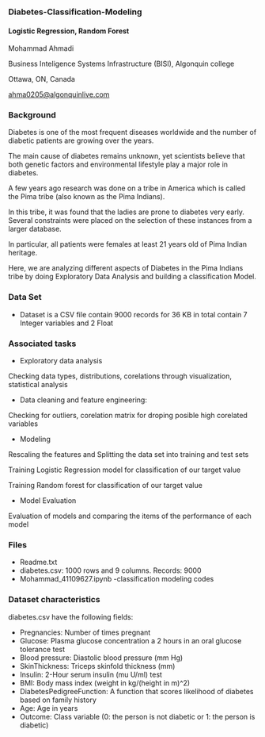 ### Diabetes-Classification-Modeling
#### Logistic Regression, Random Forest 


  Mohammad Ahmadi

  Business Inteligence Systems Infrastructure (BISI), Algonquin college

  Ottawa, ON, Canada
  
  ahma0205@algonquinlive.com


### Background 

Diabetes is one of the most frequent diseases worldwide and the number of diabetic patients are growing over the years.

The main cause of diabetes remains unknown, yet scientists believe that both genetic factors and environmental lifestyle play a major role in diabetes.

A few years ago research was done on a tribe in America which is called the Pima tribe (also known as the Pima Indians).

In this tribe, it was found that the ladies are prone to diabetes very early. Several constraints were placed on the selection of these instances from a larger database.
 
In particular, all patients were females at least 21 years old of Pima Indian heritage. 

Here, we are analyzing different aspects of Diabetes in the Pima Indians tribe by doing Exploratory Data Analysis and building a classification Model.


### Data Set

- Dataset is a CSV file contain 9000 records for 36 KB in total contain 7 Integer variables and 2 Float

### Associated tasks

- Exploratory data analysis

Checking data types, distributions, corelations through visualization, statistical analysis 
	
- Data cleaning and feature engineering:
  
Checking for outliers, corelation matrix for droping posible high corelated variables

- Modeling
  
Rescaling the features and Splitting the data set into training and test sets
    
Training Logistic Regression model for classification of our target value 
    
Training Random forest for classification of our target value 
    
- Model Evaluation
  
Evaluation of models and comparing the items of the performance of each model

### Files

- Readme.txt
- diabetes.csv: 1000 rows and 9 columns. Records: 9000
- Mohammad_41109627.ipynb -classification modeling codes

	
 ### Dataset characteristics

diabetes.csv have the following fields:
	
- Pregnancies: Number of times pregnant
- Glucose: Plasma glucose concentration a 2 hours in an oral glucose tolerance test
- Blood pressure: Diastolic blood pressure (mm Hg)
- SkinThickness: Triceps skinfold thickness (mm)
- Insulin: 2-Hour serum insulin (mu U/ml) test
- BMI: Body mass index (weight in kg/(height in m)^2)
- DiabetesPedigreeFunction: A function that scores likelihood of diabetes based on family history
- Age: Age in years
- Outcome: Class variable (0: the person is not diabetic or 1: the person is diabetic)
